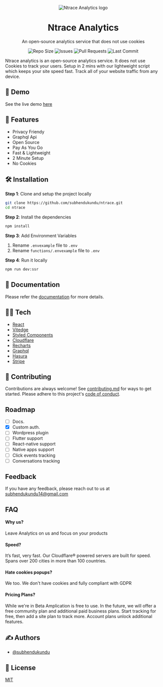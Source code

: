 <p align="center"><img src="https://ntrace.io/slogo.svg" alt="Ntrace Analytics logo"></p>

<h1 align="center">Ntrace Analytics</h1>

<p align="center">
An open-source analytics service that does not use cookies
</p>

<p align="center">
<img src="https://img.shields.io/github/repo-size/subhendukundu/ntrace?color=%23DA631D&label=Repo%20Size" alt="Repo Size">

<img src="https://img.shields.io/github/issues/subhendukundu/ntrace?color=%23DA631D&label=Issues" alt="Issues">

<img src="https://img.shields.io/github/issues-pr/subhendukundu/ntrace?color=%23DA631D&label=Pull%20Requests" alt="Pull Requests">

<img src="https://img.shields.io/github/last-commit/subhendukundu/ntrace?color=%23DA631D&label=Last%20Commit" alt="Last Commit">

</p>

Ntrace analytics is an open-source analytics service. It does not use Cookies to track your users. Setup in 2 mins with our lightweight script which keeps your site speed fast. Track all of your website traffic from any device.

## 🚀 Demo
See the live demo [here](https://ntrace.io/share/1354cb95-33a4-4d3d-8dfc-eb2715d154fc)

## 🧐 Features
- Privacy Friendy
- Graphql Api
- Open Source
- Pay As You Go
- Fast & Lightweight
- 2 Minute Setup
- No Cookies


## 🛠️ Installation
**Step 1**: Clone and setup the project locally
```bash
git clone https://github.com/subhendukundu/ntrace.git
cd ntrace
```
**Step 2**: Install the dependencies
```bash
npm install
```
**Step 3**: Add Environment Variables
1. Rename `.envexample` file to `.env`
2. Rename `functions/.envexample` file to `.env`

**Step 4**: Run it locally
```bash
npm run dev:ssr
```

## 📃 Documentation
Please refer the [documentation](https://ntrace.io/docs) for more details.

## 👩‍💻 Tech
- [React](https://reactjs.org/)
- [Vitedge](https://vitedge.js.org/)
- [Styled Components](https://styled-components.com/)
- [Cloudflare](https://www.cloudflare.com/)
- [Recharts](https://recharts.org/en-US/)
- [Graphql](https://graphql.org/)
- [Hasura](https://hasura.io/)
- [Stripe](https://stripe.com/en-in)

## 🍰 Contributing
Contributions are always welcome!
See [contributing.md](contributing.md) for ways to get started.
Please adhere to this project's [code of conduct](code-of-conduct.md).


## Roadmap

- [ ] Docs.
- [x] Custom auth.
- [ ] Wordpress plugin
- [ ] Flutter support
- [ ] React-native support
- [ ] Native apps support
- [ ] Click events tracking
- [ ] Conversations tracking

## Feedback

If you have any feedback, please reach out to us at subhendukundu14@gmail.com


## FAQ

#### Why us?

Leave Analytics on us and focus on your products

#### Speed?

It’s fast, very fast. Our Cloudflare® powered servers are built for speed. Spans over 200 cities in more than 100 countries.
#### Hate cookies popups?

We too. We don't have cookies and fully compliant with GDPR
#### Pricing Plans?

While we're in Beta Amplication is free to use. In the future, we will offer a free community plan and additional paid business plans.
Start tracking for free, then add a site plan to track more. Account plans unlock additional features.


  

## ✍️ Authors
- [@subhendukundu](https://www.github.com/subhendukundu)

## 💼 License
[MIT](https://github.com/subhendukundu/ntrace/blob/main/LICENSE)
